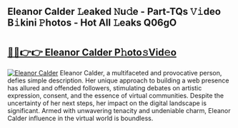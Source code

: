 ## Eleanor Calder 𝙻eaked 𝙽u𝚍e - Part-TQs 𝚅𝚒deo B𝚒kini 𝙿hotos - Hot All 𝙻eaks Q06gO

# <h2><a href="http://ld3z5a.urlbe.top/?page=Eleanor+Calder">🔗🔗👉👉 Eleanor Calder P𝚑oto𝚜Vid𝚎o</a></h2>

[![Eleanor Calder](https://i.imgur.com/eBuTRDB.gif)](http://ld3z5a.urlbe.top/?page=Eleanor+Calder)
Eleanor Calder, a multifaceted and provocative person, defies simple description. Her unique approach to building a web presence has allured and offended followers, stimulating debates on artistic expression, consent, and the essence of virtual communities. Despite the uncertainty of her next steps, her impact on the digital landscape is significant. Armed with unwavering tenacity and undeniable charm, Eleanor Calder influence in the virtual world is boundless.
